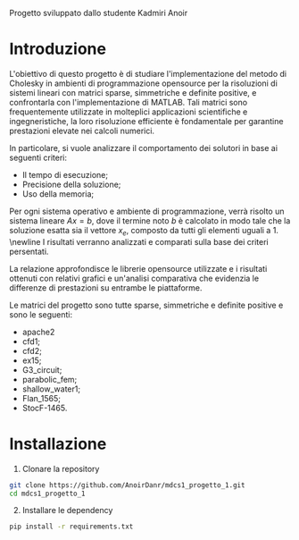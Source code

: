Progetto sviluppato dallo studente Kadmiri Anoir


# Introduzione

L'obiettivo di questo progetto è di studiare l'implementazione del metodo di Cholesky in ambienti di programmazione opensource  per la risoluzioni di sistemi lineari con matrici sparse, simmetriche
e definite positive, e confrontarla con l'implementazione di MATLAB.
Tali matrici sono frequentemente utilizzate in molteplici applicazioni scientifiche e ingegneristiche, la loro risoluzione efficiente è fondamentale per garantine prestazioni elevate nei calcoli numerici.

In particolare, si vuole analizzare il comportamento dei solutori in base ai seguenti criteri:

- Il tempo di esecuzione;
- Precisione della soluzione;
- Uso della memoria;

Per ogni sistema operativo e ambiente di programmazione, verrà risolto un sistema lineare $Ax = b$, dove il termine noto $b$ è calcolato in modo tale che la soluzione esatta  sia il vettore $x_e$, composto da tutti gli elementi uguali a 1. \newline
I risultati verranno analizzati e comparati sulla base dei criteri persentati.

La relazione approfondisce le librerie opensource utilizzate e i risultati ottenuti con relativi grafici e un'analisi comparativa che evidenzia le differenze di prestazioni su entrambe le piattaforme.


 Le matrici del progetto  sono tutte  sparse, simmetriche e definite positive  e sono le seguenti:

- apache2
- cfd1;
- cfd2;
- ex15;
- G3_circuit;
- parabolic_fem;
- shallow_water1;
- Flan_1565;
- StocF-1465.

# Installazione

1. Clonare la repository

```bash
git clone https://github.com/AnoirDanr/mdcs1_progetto_1.git
cd mdcs1_progetto_1
```

2. Installare le dependency 

```bash
pip install -r requirements.txt
 ``` 
